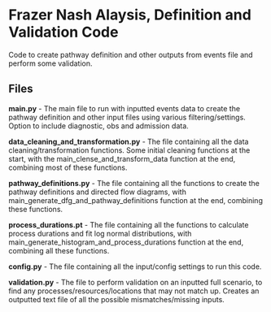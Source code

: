 # Frazer Nash Alaysis, Definition and Validation Code

Code to create pathway definition and other outputs from events file and perform some validation.

## Files

**main.py** - The main file to run with inputted events data to create the pathway definition and other input files using various filtering/settings. Option to include diagnostic, obs and admission data.

**data_cleaning_and_transformation.py** - The file containing all the data cleaning/transformation functions.  Some initial cleaning functions at the start, with the main_clense_and_transform_data function at the end, combining most of these functions.

**pathway_definitions.py** - The file containing all the functions to create the pathway definitions and directed flow diagrams, with main_generate_dfg_and_pathway_definitions function at the end, combining these functions.

**process_durations.pt** - The file containing all the functions to calculate process durations and fit log normal distributions, with main_generate_histogram_and_process_durations function at the end, combining all these functions.

**config.py** - The file containing all the input/config settings to run this code.



**validation.py** - The file to perform validation on an inputted full scenario, to find any processes/resources/locations that may not match up. Creates an outputted text file of all the possible mismatches/missing inputs.
